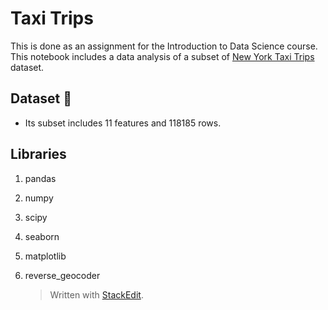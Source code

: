 
# Taxi Trips
This is done as an assignment for the Introduction to Data Science course. This notebook includes a data analysis of a subset of [New York Taxi Trips](https://www.kaggle.com/c/nyc-taxi-trip-duration/) dataset.

## Dataset :taxi:
- Its subset includes 11 features and 118185 rows.

## Libraries
1. pandas
2. numpy
3. scipy
4. seaborn
5. matplotlib
6. reverse_geocoder

	> Written with [StackEdit](https://stackedit.io/).
